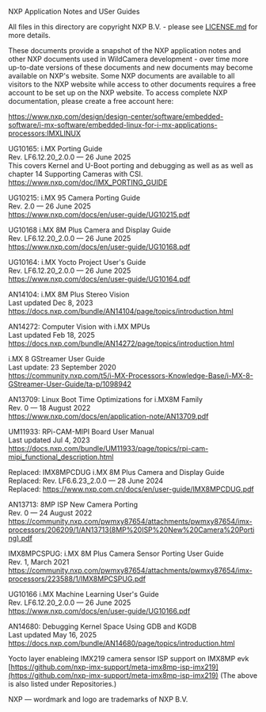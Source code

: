 NXP Application Notes and USer Guides

All files in this directory are copyright NXP B.V. - please see [LICENSE.md](LICENSE.md) for more details.

These documents provide a snapshot of the NXP application notes and other NXP documents used in WildCamera development - over time more up-to-date versions of these documents and new documents may become available on NXP's website. Some NXP documents are available to all visitors to the NXP website while access to other documents requires a free account to be set up on the NXP website. To access complete NXP documentation, please create a free account here:

https://www.nxp.com/design/design-center/software/embedded-software/i-mx-software/embedded-linux-for-i-mx-applications-processors:IMXLINUX

UG10165: i.MX Porting Guide\
Rev. LF6.12.20_2.0.0 — 26 June 2025\
This covers Kernel and U-Boot porting and debugging as well as as well as chapter 14 Supporting Cameras with CSI.\
https://www.nxp.com/doc/IMX_PORTING_GUIDE

UG10215: i.MX 95 Camera Porting Guide\
Rev. 2.0 — 26 June 2025\
https://www.nxp.com/docs/en/user-guide/UG10215.pdf

UG10168 i.MX 8M Plus Camera and Display Guide\
Rev. LF6.12.20_2.0.0 — 26 June 2025\
https://www.nxp.com/docs/en/user-guide/UG10168.pdf

UG10164: i.MX Yocto Project User's Guide\
Rev. LF6.12.20_2.0.0 — 26 June 2025\
https://www.nxp.com/docs/en/user-guide/UG10164.pdf

AN14104: i.MX 8M Plus Stereo Vision\
Last updated Dec 8, 2023\
https://docs.nxp.com/bundle/AN14104/page/topics/introduction.html

AN14272: Computer Vision with i.MX MPUs\
Last updated Feb 18, 2025\
https://docs.nxp.com/bundle/AN14272/page/topics/introduction.html

i.MX 8 GStreamer User Guide\
Last update: ‎23 September 2020\
https://community.nxp.com/t5/i-MX-Processors-Knowledge-Base/i-MX-8-GStreamer-User-Guide/ta-p/1098942

AN13709: Linux Boot Time Optimizations for i.MX8M Family\
Rev. 0 — 18 August 2022\
https://www.nxp.com/docs/en/application-note/AN13709.pdf

UM11933: RPi-CAM-MIPI Board User Manual\
Last updated Jul 4, 2023\
https://docs.nxp.com/bundle/UM11933/page/topics/rpi-cam-mipi_functional_description.html

Replaced: IMX8MPCDUG i.MX 8M Plus Camera and Display Guide\
Replaced: Rev. LF6.6.23_2.0.0 — 28 June 2024\
Replaced: https://www.nxp.com.cn/docs/en/user-guide/IMX8MPCDUG.pdf

AN13713: 8MP ISP New Camera Porting\
Rev. 0 — 24 August 2022\
https://community.nxp.com/pwmxy87654/attachments/pwmxy87654/imx-processors/206209/1/AN13713(8MP%20ISP%20New%20Camera%20Porting).pdf

IMX8MPCSPUG: i.MX 8M Plus Camera Sensor Porting User Guide\
Rev. 1, March 2021\
https://community.nxp.com/pwmxy87654/attachments/pwmxy87654/imx-processors/223588/1/IMX8MPCSPUG.pdf

UG10166 i.MX Machine Learning User's Guide\
Rev. LF6.12.20_2.0.0 — 26 June 2025\
https://www.nxp.com/docs/en/user-guide/UG10166.pdf

AN14680: Debugging Kernel Space Using GDB and KGDB\
Last updated May 16, 2025\
https://docs.nxp.com/bundle/AN14680/page/topics/introduction.html

Yocto layer enableing IMX219 camera sensor ISP support on IMX8MP evk
[https://github.com/nxp-imx-support/meta-imx8mp-isp-imx219](https://github.com/nxp-imx-support/meta-imx8mp-isp-imx219)
(The above is also listed under Repositories.)

NXP — wordmark and logo are trademarks of NXP B.V.
